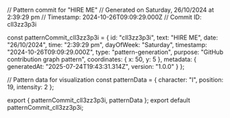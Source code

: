 // Pattern commit for "HIRE ME"
// Generated on Saturday, 26/10/2024 at 2:39:29 pm
// Timestamp: 2024-10-26T09:09:29.000Z
// Commit ID: cll3zz3p3i

const patternCommit_cll3zz3p3i = {
  id: "cll3zz3p3i",
  text: "HIRE ME",
  date: "26/10/2024",
  time: "2:39:29 pm",
  dayOfWeek: "Saturday",
  timestamp: "2024-10-26T09:09:29.000Z",
  type: "pattern-generation",
  purpose: "GitHub contribution graph pattern",
  coordinates: {
    x: 50,
    y: 5
  },
  metadata: {
    generatedAt: "2025-07-24T19:43:31.314Z",
    version: "1.0.0"
  }
};

// Pattern data for visualization
const patternData = {
  character: "I",
  position: 19,
  intensity: 2
};

export { patternCommit_cll3zz3p3i, patternData };
export default patternCommit_cll3zz3p3i;

